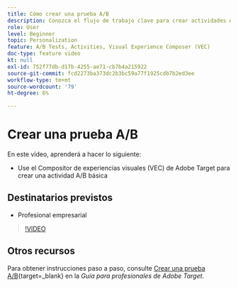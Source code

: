 ```yaml
---
title: Cómo crear una prueba A/B
description: Conozca el flujo de trabajo clave para crear actividades A/B en  [!DNL Adobe Target]. Cree una actividad A/B básica con el Compositor de experiencias visuales (VEC).
role: User
level: Beginner
topic: Personalization
feature: A/B Tests, Activities, Visual Experience Composer (VEC)
doc-type: feature video
kt: null
exl-id: 752f77db-d17b-4255-ae71-cb7b4a215922
source-git-commit: fcd2273ba373dc2b3bc59a77f1925cdb7b2ed3ee
workflow-type: tm+mt
source-wordcount: '79'
ht-degree: 6%

---
```


# Crear una prueba A/B

En este vídeo, aprenderá a hacer lo siguiente:

* Use el Compositor de experiencias visuales (VEC) de Adobe Target para crear una actividad A/B básica

## Destinatarios previstos

* Profesional empresarial

>[!VIDEO](https://video.tv.adobe.com/v/30133/?quality=12&captions=spa)

## Otros recursos

Para obtener instrucciones paso a paso, consulte [Crear una prueba A/B](https://experienceleague.adobe.com/docs/target/using/activities/abtest/create/test-create-ab.html?lang=es){target=_blank} en la *Guía para profesionales de Adobe Target*.
